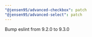 ```yaml
---
"@jensen95/advanced-checkbox": patch
"@jensen95/advanced-select": patch
---
```


Bump eslint from 9.2.0 to 9.3.0

